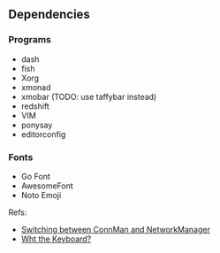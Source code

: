 ## Dependencies

### Programs
- dash
- fish
- Xorg
- xmonad
- xmobar (TODO: use taffybar instead)
- redshift
- VIM
- ponysay
- editorconfig

### Fonts
- Go Font
- AwesomeFont
- Noto Emoji

Refs:
- [Switching between ConnMan and NetworkManager](https://forum.manjaro.org/t/switching-between-connman-and-networkmanager/22285)
- [Wht the Keyboard?](https://github.com/noctuid/dotfiles/blob/master/README.org#why-the-keyboard)
